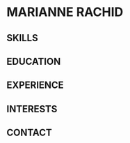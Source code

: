 
# **MARIANNE RACHID**



## **SKILLS**



## **EDUCATION**



## **EXPERIENCE**


## **INTERESTS**


## **CONTACT**


